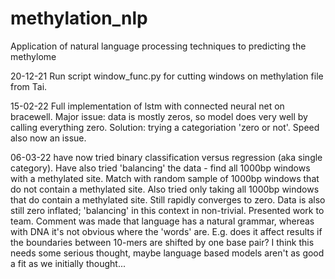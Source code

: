 # methylation_nlp
Application of natural language processing techniques to predicting the methylome

20-12-21 
Run script window_func.py for cutting windows on methylation file from Tai.

15-02-22
Full implementation of lstm with connected neural net on bracewell. Major issue: data is mostly zeros, so model does very well by calling everything zero.
Solution: trying a categoriation 'zero or not'.
Speed also now an issue.

06-03-22
have now tried binary classification versus regression (aka single category). Have also tried 'balancing' the data - find all 1000bp windows with a methylated site. Match with random sample of 1000bp windows that do not contain a methylated site. Also tried only taking all 1000bp windows that do contain a methylated site. Still rapidly converges to zero. Data is also still zero inflated; 'balancing' in this context in non-trivial. 
Presented work to team. Comment was made that language has a natural grammar, whereas with DNA it's not obvious where the 'words' are. E.g. does it affect results if the boundaries between 10-mers are shifted by one base pair? I think this needs some serious thought, maybe language based models aren't as good a fit as we initially thought...
